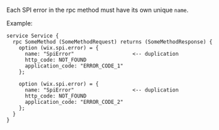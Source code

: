 Each SPI error in the rpc method must have its own unique `name`.

Example:

```
service Service {
  rpc SomeMethod (SomeMethodRequest) returns (SomeMethodResponse) {
    option (wix.spi.error) = {
      name: "SpiError"                   <-- duplication
      http_code: NOT_FOUND
      application_code: "ERROR_CODE_1"
    };

    option (wix.spi.error) = {
      name: "SpiError"                   <-- duplication
      http_code: NOT_FOUND
      application_code: "ERROR_CODE_2"   
    };
  }
}
```
